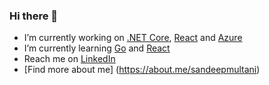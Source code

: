 ### Hi there 👋

- I’m currently working on [.NET Core](https://dotnet.microsoft.com/), [React](https://reactjs.org/) and [Azure](https://azure.microsoft.com/)
- I’m currently learning [Go](https://golang.org/) and [React](https://reactjs.org/)
- Reach me on [LinkedIn](https://www.linkedin.com/in/sandeep-multani/)
- [Find more about me] (https://about.me/sandeepmultani)

<!--
**SandeepMultani/SandeepMultani** is a ✨ _special_ ✨ repository because its `README.md` (this file) appears on your GitHub profile.

Here are some ideas to get you started:

- 🔭 I’m currently working on ...
- 🌱 I’m currently learning ...
- 👯 I’m looking to collaborate on ...
- 🤔 I’m looking for help with ...
- 💬 Ask me about ...
- 📫 How to reach me: ...
- 😄 Pronouns: ...
- ⚡ Fun fact: ...
-->
